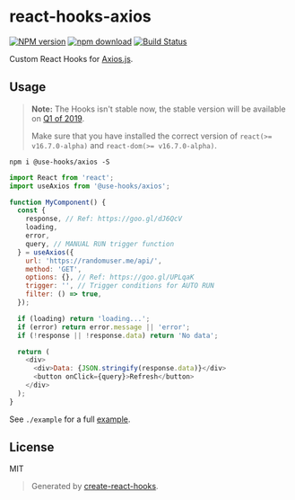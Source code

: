 # react-hooks-axios

[![NPM version][npm-image]][npm-url]
[![npm download][download-image]][download-url]
[![Build Status][travis-image]][travis-url]

Custom React Hooks for [Axios.js](https://github.com/axios/axios).

## Usage

>**Note:** The Hooks isn't stable now, the stable version will be available on [Q1 of 2019](https://reactjs.org/blog/2018/11/27/react-16-roadmap.html).
>
>Make sure that you have installed the correct version of `react(>= v16.7.0-alpha)` and `react-dom(>= v16.7.0-alpha)`.

`npm i @use-hooks/axios -S`

```js
import React from 'react';
import useAxios from '@use-hooks/axios';

function MyComponent() {
  const {
    response, // Ref: https://goo.gl/dJ6QcV
    loading,
    error,
    query, // MANUAL RUN trigger function
  } = useAxios({
    url: 'https://randomuser.me/api/',
    method: 'GET',
    options: {}, // Ref: https://goo.gl/UPLqaK
    trigger: '', // Trigger conditions for AUTO RUN
    filter: () => true,
  });

  if (loading) return 'loading...';
  if (error) return error.message || 'error';
  if (!response || !response.data) return 'No data';

  return (
    <div>
      <div>Data: {JSON.stringify(response.data)}</div>
      <button onClick={query}>Refresh</button>
    </div>
  );
}
```

See `./example` for a full [example](https://use-hooks.github.io/react-hooks-axios/).

## License

MIT

> Generated by [create-react-hooks](https://github.com/use-hooks/create-react-hooks).

 [npm-image]: https://img.shields.io/npm/v/@use-hooks/axios.svg?style=flat-square
 [npm-url]: https://npmjs.org/package/@use-hooks/axios
 [download-image]: https://img.shields.io/npm/dm/@use-hooks/axios.svg?style=flat-square
 [download-url]: https://npmjs.org/package/@use-hooks/axios
 [travis-url]: https://travis-ci.org/use-hooks/react-hooks-axios
 [travis-image]: https://img.shields.io/travis/use-hooks/react-hooks-axios.svg?style=flat-square